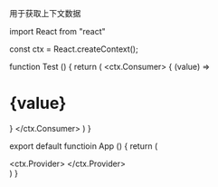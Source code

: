 <!-- Context Hook  -->

用于获取上下文数据

<!-- 曾经的消费者和提供模式 -->
import React from "react"

const ctx = React.createContext();

function Test () {
    return (
        <ctx.Consumer>
            {
                (value) => <h1>{value}</h1>
            }
        </ctx.Consumer>
    )
}

export default functioin App () {
    return (
        <div>
            <ctx.Provider>
                <Text />
            </ctx.Provider>
        </div>
    )
}
   <!-- useContext是对这种模式的代替 -->
